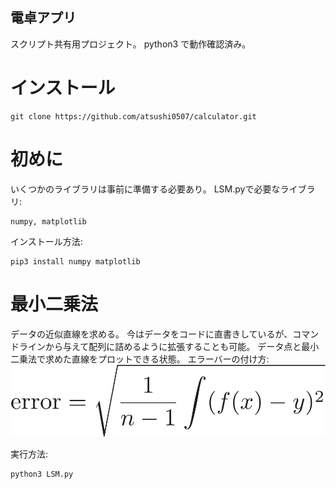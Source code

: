 ## 電卓アプリ
スクリプト共有用プロジェクト。
python3 で動作確認済み。

# インストール
```
git clone https://github.com/atsushi0507/calculator.git
```

# 初めに
いくつかのライブラリは事前に準備する必要あり。
LSM.pyで必要なライブラリ:
```
numpy, matplotlib
```
インストール方法:
```
pip3 install numpy matplotlib
```

# 最小二乗法
データの近似直線を求める。
今はデータをコードに直書きしているが、コマンドラインから与えて配列に詰めるように拡張することも可能。
データ点と最小二乗法で求めた直線をプロットできる状態。
エラーバーの付け方:
![error bar](img/error.png)

実行方法:
```
python3 LSM.py
```